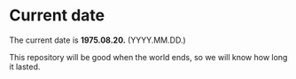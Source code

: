 # Current date

The current date is **1975.08.20.** (YYYY.MM.DD.)

This repository will be good when the world ends, so we will know how long it lasted.